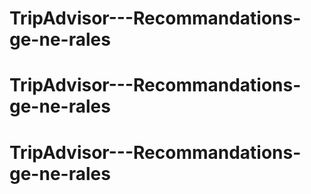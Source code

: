 # TripAdvisor---Recommandations-ge-ne-rales
# TripAdvisor---Recommandations-ge-ne-rales
# TripAdvisor---Recommandations-ge-ne-rales
